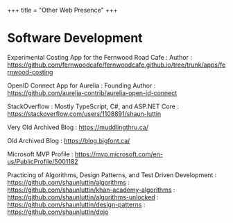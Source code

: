 +++
title = "Other Web Presence"
+++

# Software Development

Experimental Costing App for the Fernwood Road Cafe
: Author
: https://github.com/fernwoodcafe/fernwoodcafe.github.io/tree/trunk/apps/fernwood-costing

OpenID Connect App for Aurelia
: Founding Author
: https://github.com/aurelia-contrib/aurelia-open-id-connect

StackOverflow
: Mostly TypeScript, C#, and ASP.NET Core
: https://stackoverflow.com/users/1108891/shaun-luttin

Very Old Archived Blog
: https://muddlingthru.ca/

Old Archived Blog
: https://blog.bigfont.ca/

Microsoft MVP Profile
: https://mvp.microsoft.com/en-us/PublicProfile/5001182

Practicing of Algorithms, Design Patterns, and Test Driven Development
: https://github.com/shaunluttin/algorithms
: https://github.com/shaunluttin/khan-academy-algorithms
: https://github.com/shaunluttin/algorithms-unlocked
: https://github.com/shaunluttin/design-patterns
: https://github.com/shaunluttin/dojo